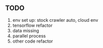 ## TODO
1. env set up: stock crawler auto, cloud env
2. tensorflow refactor
3. data missing 
4. parallel process
5. other code refactor